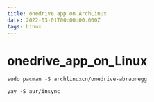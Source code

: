 ```yaml
---
title: onedrive app on ArchLinux
date: 2022-03-01T00:00:00.000Z
tags: Linux
---
```


# onedrive_app_on_Linux

```
sudo pacman -S archlinuxcn/onedrive-abraunegg

yay -S aur/insync

```

